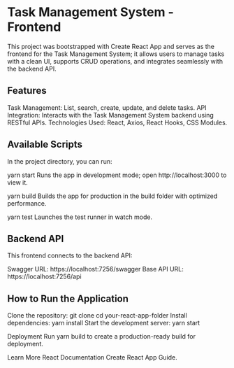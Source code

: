 # Task Management System - Frontend
  This project was bootstrapped with Create React App and serves as the frontend for the Task Management System; it allows users to manage tasks with a clean UI, supports CRUD operations, and integrates seamlessly with the backend API.

## Features
  Task Management: List, search, create, update, and delete tasks.
  API Integration: Interacts with the Task Management System backend using RESTful APIs.
  Technologies Used: React, Axios, React Hooks, CSS Modules.

## Available Scripts
  In the project directory, you can run:

  yarn start
  Runs the app in development mode; open http://localhost:3000 to view it.

  yarn build
  Builds the app for production in the build folder with optimized performance.

  yarn test
  Launches the test runner in watch mode.

## Backend API
This frontend connects to the backend API:

Swagger URL: https://localhost:7256/swagger
Base API URL: https://localhost:7256/api

## How to Run the Application
  Clone the repository:
    git clone <repository-url>
    cd your-react-app-folder
  Install dependencies:
    yarn install
  Start the development server:
    yarn start

Deployment
Run yarn build to create a production-ready build for deployment.

Learn More
React Documentation
Create React App Guide.
